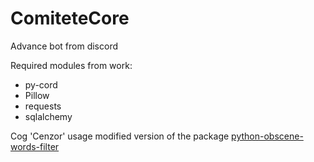 # ComiteteCore
Advance bot from discord

Required modules from work:
- py-cord
- Pillow
- requests
- sqlalchemy


Cog 'Cenzor' usage modified version of the package [python-obscene-words-filter](https://github.com/asyncee/python-obscene-words-filter)